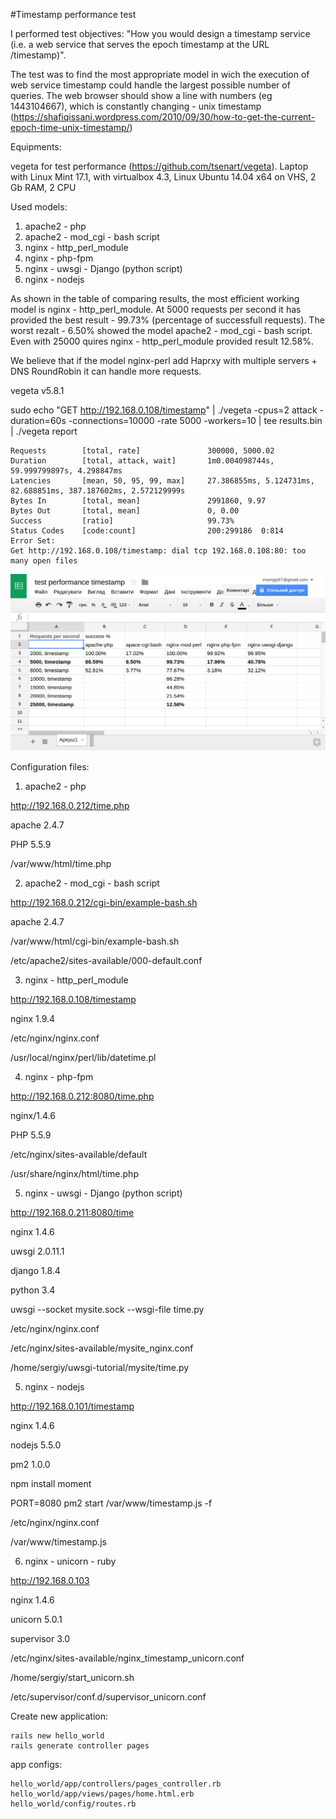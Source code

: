 #Timestamp performance test  

I performed test objectives:
"How you would design a timestamp service (i.e. a web service that serves the epoch timestamp at the URL /timestamp)".

The test was to find the most appropriate model in wich the execution of web service timestamp could handle the largest possible number of queries. The web browser should show a line with numbers (eg 1443104667), which is constantly changing - unix timestamp (https://shafiqissani.wordpress.com/2010/09/30/how-to-get-the-current-epoch-time-unix-timestamp/)

Equipments:

vegetа for test performance (https://github.com/tsenart/vegeta).
Laptop with Linux Mint 17.1, with virtualbox 4.3, Linux Ubuntu 14.04 x64 on VHS, 2 Gb RAM, 2 CPU

Used models:

1. apache2 - php
2. apache2 - mod_cgi - bash script
3. nginx - http_perl_module
4. nginx - php-fpm
5. nginx - uwsgi - Django (python script)
6. nginx - nodejs

As shown in the table of comparing results, the most efficient working model is nginx - http_perl_module. At 5000 requests per second it has provided the best result - 99.73% (percentage of successfull requests). The worst rezalt - 6.50% showed the model apache2 - mod_cgi - bash script. Even with 25000 quires nginx - http_perl_module provided result 12.58%.

We believe that if the model nginx-perl add Haprxy with multiple servers + DNS RoundRobin it can handle more requests.

vegeta v5.8.1

sudo echo "GET http://192.168.0.108/timestamp" | ./vegeta -cpus=2 attack -duration=60s -connections=10000 -rate    5000 -workers=10 | tee results.bin | ./vegeta report

    Requests    	[total, rate]		    	300000, 5000.02
    Duration	    [total, attack, wait]		1m0.004098744s, 59.999799897s, 4.298847ms
    Latencies	    [mean, 50, 95, 99, max]		27.386855ms, 5.124731ms, 82.688851ms, 387.187602ms, 2.572129999s
    Bytes In    	[total, mean]		    	2991860, 9.97
    Bytes Out   	[total, mean]		    	0, 0.00
    Success	    	[ratio]			        	99.73%
    Status Codes	[code:count]	    		200:299186  0:814  
    Error Set:
    Get http://192.168.0.108/timestamp: dial tcp 192.168.0.108:80: too many open files

![test performance timestamp](https://github.com/msergiy87/timestamp/blob/master/screenshot2.png)


Configuration files:



1) apache2 - php

http://192.168.0.212/time.php

apache 2.4.7

PHP 5.5.9

/var/www/html/time.php



2) apache2 - mod_cgi - bash script

http://192.168.0.212/cgi-bin/example-bash.sh

apache 2.4.7

/var/www/html/cgi-bin/example-bash.sh

/etc/apache2/sites-available/000-default.conf



3) nginx - http_perl_module

http://192.168.0.108/timestamp

nginx 1.9.4

/etc/nginx/nginx.conf

/usr/local/nginx/perl/lib/datetime.pl



4) nginx - php-fpm

http://192.168.0.212:8080/time.php

nginx/1.4.6

PHP 5.5.9

/etc/nginx/sites-available/default

/usr/share/nginx/html/time.php



5) nginx - uwsgi - Django (python script)

http://192.168.0.211:8080/time

nginx 1.4.6

uwsgi 2.0.11.1

django 1.8.4

python 3.4

uwsgi --socket mysite.sock --wsgi-file time.py

/etc/nginx/nginx.conf

/etc/nginx/sites-available/mysite_nginx.conf

/home/sergiy/uwsgi-tutorial/mysite/time.py



5) nginx - nodejs

http://192.168.0.101/timestamp

nginx 1.4.6

nodejs 5.5.0

pm2 1.0.0

npm install moment

PORT=8080 pm2 start /var/www/timestamp.js -f

/etc/nginx/nginx.conf

/var/www/timestamp.js



6) nginx - unicorn - ruby

http://192.168.0.103

nginx 1.4.6

unicorn 5.0.1

supervisor 3.0

/etc/nginx/sites-available/nginx_timestamp_unicorn.conf

/home/sergiy/start_unicorn.sh

/etc/supervisor/conf.d/supervisor_unicorn.conf

Create new application:
```
rails new hello_world
rails generate controller pages
```

app configs:
```
hello_world/app/controllers/pages_controller.rb
hello_world/app/views/pages/home.html.erb
hello_world/config/routes.rb
```
